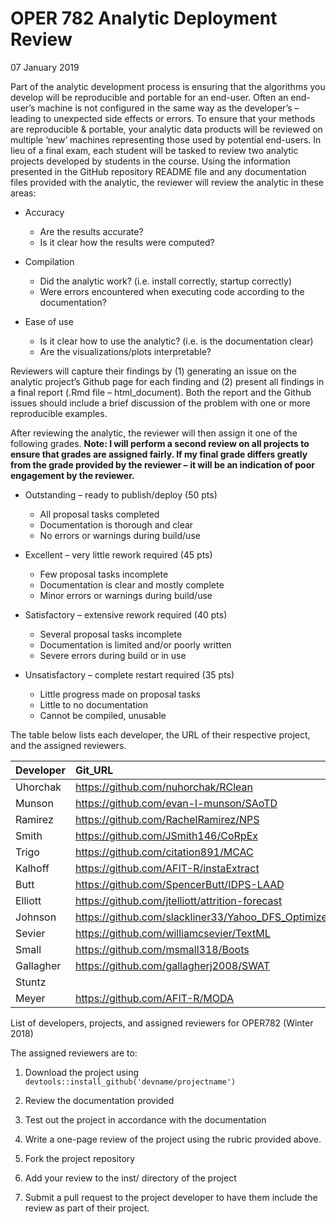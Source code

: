 OPER 782 Analytic Deployment Review
================
07 January 2019

Part of the analytic development process is ensuring that the algorithms
you develop will be reproducible and portable for an end-user. Often an
end-user’s machine is not configured in the same way as the developer’s
– leading to unexpected side effects or errors. To ensure that your
methods are reproducible & portable, your analytic data products will be
reviewed on multiple ‘new’ machines representing those used by potential
end-users. In lieu of a final exam, each student will be tasked to
review two analytic projects developed by students in the course. Using
the information presented in the GitHub repository README file and any
documentation files provided with the analytic, the reviewer will review
the analytic in these areas:

  - Accuracy
    
      - Are the results accurate?
      - Is it clear how the results were computed?

  - Compilation
    
      - Did the analytic work? (i.e. install correctly, startup
        correctly)
      - Were errors encountered when executing code according to the
        documentation?

  - Ease of use
    
      - Is it clear how to use the analytic? (i.e. is the documentation
        clear)
      - Are the visualizations/plots interpretable?

Reviewers will capture their findings by (1) generating an issue on the
analytic project’s Github page for each finding and (2) present all
findings in a final report (.Rmd file – html\_document). Both the report
and the Github issues should include a brief discussion of the problem
with one or more reproducible examples.

After reviewing the analytic, the reviewer will then assign it one of
the following grades. **Note: I will perform a second review on all
projects to ensure that grades are assigned fairly. If my final grade
differs greatly from the grade provided by the reviewer – it will be an
indication of poor engagement by the reviewer.**

  - Outstanding – ready to publish/deploy (50 pts)
    
      - All proposal tasks completed
      - Documentation is thorough and clear
      - No errors or warnings during build/use

  - Excellent – very little rework required (45 pts)
    
      - Few proposal tasks incomplete
      - Documentation is clear and mostly complete
      - Minor errors or warnings during build/use

  - Satisfactory – extensive rework required (40 pts)
    
      - Several proposal tasks incomplete
      - Documentation is limited and/or poorly written
      - Severe errors during build or in use

  - Unsatisfactory – complete restart required (35 pts)
    
      - Little progress made on proposal tasks
      - Little to no documentation
      - Cannot be compiled, unusable

The table below lists each developer, the URL of their respective
project, and the assigned
reviewers.

| Developer | Git\_URL                                              | Reviewer1 | Reviewer2 |
| :-------- | :---------------------------------------------------- | :-------- | :-------- |
| Uhorchak  | <https://github.com/nuhorchak/RClean>                 | Trigo     | Johnson   |
| Munson    | <https://github.com/evan-l-munson/SAoTD>              | Kalhoff   | Meyer     |
| Ramirez   | <https://github.com/RachelRamirez/NPS>                | Gallagher | Elliott   |
| Smith     | <https://github.com/JSmith146/CoRpEx>                 | Stuntz    | Munson    |
| Trigo     | <https://github.com/citation891/MCAC>                 | Sevier    | Smith     |
| Kalhoff   | <https://github.com/AFIT-R/instaExtract>              | Meyer     | Ramirez   |
| Butt      | <https://github.com/SpencerButt/IDPS-LAAD>            | Elliott   | Trigo     |
| Elliott   | <https://github.com/jtelliott/attrition-forecast>     | Johnson   | Sevier    |
| Johnson   | <https://github.com/slackliner33/Yahoo_DFS_Optimizer> | Butt      | Small     |
| Sevier    | <https://github.com/williamcsevier/TextML>            | Small     | Stuntz    |
| Small     | <https://github.com/msmall318/Boots>                  | Munson    | Uhorchak  |
| Gallagher | <https://github.com/gallagherj2008/SWAT>              | Uhorchak  | Kalhoff   |
| Stuntz    |                                                       | Smith     | Gallagher |
| Meyer     | <https://github.com/AFIT-R/MODA>                      | Ramirez   | Butt      |

List of developers, projects, and assigned reviewers for OPER782 (Winter
2018)

The assigned reviewers are to:

1.  Download the project using
    `devtools::install_github('devname/projectname')`

2.  Review the documentation provided

3.  Test out the project in accordance with the documentation

4.  Write a one-page review of the project using the rubric provided
    above.

5.  Fork the project repository

6.  Add your review to the inst/ directory of the project

7.  Submit a pull request to the project developer to have them include
    the review as part of their project.
